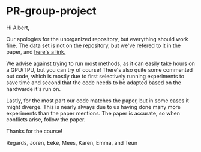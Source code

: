 # PR-group-project

Hi Albert, 

Our apologies for the unorganized repository, but everything should work fine. The data set is not on the repository, but we've refered to it in the paper, and [here's a link.](https://www.kaggle.com/datasets/notshrirang/spotify-million-song-dataset)

We advise against trying to run most methods, as it can easily take hours on a GPU/TPU, but you can try of course! There's also quite some commented out code, which is mostly due to first selectively running experiments to save time and second that the code needs to be adapted based on the hardwarde it's run on.

Lastly, for the most part our code matches the paper, but in some cases it might diverge. This is nearly always due to us having done many more experiments than the paper mentions. The paper is accurate, so when conflicts arise, follow the paper.

Thanks for the course! 

Regards,
Joren, Eeke, Mees, Karen, Emma, and Teun
